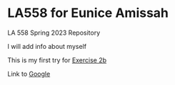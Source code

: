 # LA558 for Eunice Amissah
LA 558 Spring 2023 Repository


I will add info about myself

This is my first try for [Exercise 2b](exercises/map2bex.jpg)

Link to [Google](http://www.google.com)
